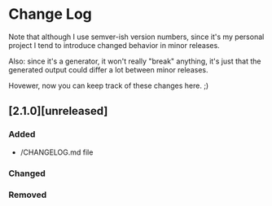 # Change Log

Note that although I use semver-ish version numbers, since it's my personal
project I tend to introduce changed behavior in minor releases.

Also: since it's a generator, it won't really "break" anything, it's just that
the generated output could differ a lot between minor releases.

Hovewer, now you can keep track of these changes here. ;)  

## [2.1.0][unreleased]
### Added
- /CHANGELOG.md file
### Changed
### Removed
